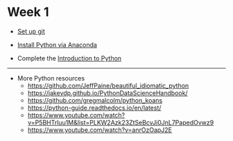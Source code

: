 # Week 1

- [Set up git](https://help.github.com/articles/set-up-git/)

- [Install Python via Anaconda](https://www.anaconda.com/)

- Complete the [Introduction to Python](https://github.com/Mark-Kramer/Case-Studies-Python/blob/master/Introduction%20to%20Python/Python.ipynb)

---

- More Python resources
  - https://github.com/JeffPaine/beautiful_idiomatic_python
  - https://jakevdp.github.io/PythonDataScienceHandbook/
  - https://github.com/gregmalcolm/python_koans
  - https://python-guide.readthedocs.io/en/latest/
  - https://www.youtube.com/watch?v=P5BHTrluu1M&list=PLKW2Azk23ZtSeBcvJi0JnL7PapedOvwz9
  - https://www.youtube.com/watch?v=anrOzOapJ2E
